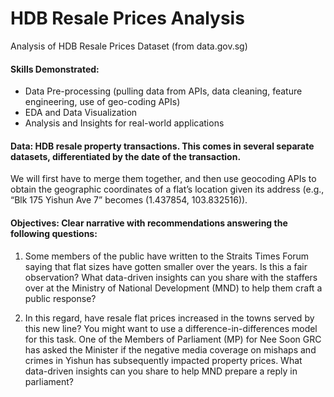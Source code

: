 # HDB Resale Prices Analysis

Analysis of HDB Resale Prices Dataset (from data.gov.sg)

#### Skills Demonstrated:
- Data Pre-processing (pulling data from APIs, data cleaning, feature engineering, use of geo-coding APIs)
- EDA and Data Visualization
- Analysis and Insights for real-world applications

#### Data: HDB resale property transactions. This comes in several separate datasets, differentiated by the date of the transaction.

We will first have to merge them together, and then use geocoding APIs to obtain the geographic coordinates of a flat’s location given its address (e.g., “Blk 175 Yishun Ave 7” becomes (1.437854, 103.832516)).

#### Objectives: Clear narrative with recommendations answering the following questions:

1. Some members of the public have written to the Straits Times Forum saying that flat sizes have gotten smaller over the years. Is this a fair observation? What data-driven insights can you share with the staffers over at the Ministry of National Development (MND) to help them craft a public response?

2. In this regard, have resale flat prices increased in the towns served by this new line? You might want to use a difference-in-differences model for this task.
One of the Members of Parliament (MP) for Nee Soon GRC has asked the Minister if the negative media coverage on mishaps and crimes in Yishun has subsequently impacted property prices. What data-driven insights can you share to help MND prepare a reply in parliament?
